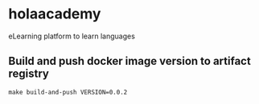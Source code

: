 # holaacademy
eLearning platform to learn languages



## Build and push docker image version to artifact registry
```
make build-and-push VERSION=0.0.2
```